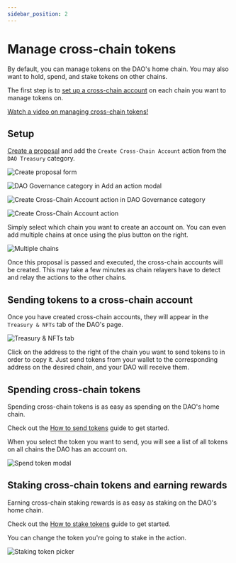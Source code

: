 ```yaml
---
sidebar_position: 2
---
```


# Manage cross-chain tokens

By default, you can manage tokens on the DAO's home chain. You may also want to hold, spend, and stake tokens on other chains.

The first step is to [set up a cross-chain account](https://youtu.be/D4oiQl1Ne7k) on each chain you want to manage tokens on.

[Watch a video on managing cross-chain tokens!](https://youtu.be/5LSe48BcTyk)

## Setup

[Create a proposal](../../dao-governance/proposals/how-to-create-a-proposal) and add the `Create Cross-Chain Account` action from the `DAO Treasury` category.

![Create proposal form](../../../static/img/features/proposals/single-choice-proposal.png)

![DAO Governance category in Add an action modal](../../../static/img/how-to/add-action-modal-dao-governance-category.png)

![Create Cross-Chain Account action in DAO Governance category](../../../static/img/how-to/cross-chain-action-dao-governance-category.png)

![Create Cross-Chain Account action](../../../static/img/how-to/create-cross-chain-account-action.png)

Simply select which chain you want to create an account on. You can even add multiple chains at once using the plus button on the right.

![Multiple chains](../../../static/img/how-to/create-cross-chain-account-action-multiple.png)

Once this proposal is passed and executed, the cross-chain accounts will be created. This may take a few minutes as chain relayers have to detect and relay the actions to the other chains.

## Sending tokens to a cross-chain account

Once you have created cross-chain accounts, they will appear in the `Treasury & NFTs` tab of the DAO's page.

![Treasury & NFTs tab](../../../static/img/how-to/treasury-nfts-tab.png)

Click on the address to the right of the chain you want to send tokens to in order to copy it. Just send tokens from your wallet to the corresponding address on the desired chain, and your DAO will receive them.

## Spending cross-chain tokens

Spending cross-chain tokens is as easy as spending on the DAO's home chain.

Check out the [How to send tokens](./send) guide to get started.

When you select the token you want to send, you will see a list of all tokens on all chains the DAO has an account on.

![Spend token modal](../../../static/img/how-to/spend-tokens-modal.png)

## Staking cross-chain tokens and earning rewards

Earning cross-chain staking rewards is as easy as staking on the DAO's home chain.

Check out the [How to stake tokens](./staking) guide to get started.

You can change the token you're going to stake in the action.

![Staking token picker](../../../static/img/how-to/staking-token-picker.png)
